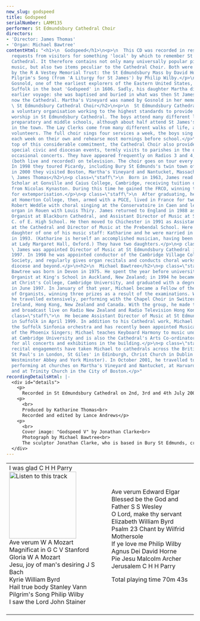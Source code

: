 ```yaml
---
new_slug: godspeed
title: Godspeed
serialNumber: LAMM135
performer: St Edmundsbury Cathedral Choir
directors:
- 'Director: James Thomas'
- 'Organ: Michael Bawtree'
contentHtml: "<h1>\n  Godspeed</h1>\n<p>\n  This CD was recorded in response to many
  requests from visitors for something 'local' by which to remember St Edmundsbury
  Cathedral. It therefore contains not only many universally popular pieces of choral
  music, but also two items peculiar to the Cathedral Choir. Both were commissioned
  by the R A Vestey Memorial Trust: the St Edmundsbury Mass by David Horne and the
  Pilgrim's Song (from 'A Liturgy for St James') by Philip Wilby.</p>\n<p>\n  Bartholomew
  Gosnold, one of the earliest explorers of the Eastern United States, sailed from
  Suffolk in the boat 'Godspeed' in 1606. Sadly, his daughter Martha died before an
  earlier voyage: she was baptised and buried in what was then St James's Church,
  now the Cathedral. Martha's Vineyard was named by Gosnold in her memory.</p>\n<h2>\n
  \ St Edmundsbury Cathedral Choir</h2>\n<p>\n  St Edmundsbury Cathedral Choir is
  a voluntary organisation working to the highest standards to provide music for the
  worship in St Edmundsbury Cathedral. The boys attend many different local primary,
  preparatory and middle schools, although about half attend St James's Middle School
  in the town. The Lay Clerks come from many different walks of life, and all are
  volunteers. The full choir sings four services a week, the boys sing an extra one
  each week on their own and rehearse most mornings before school.</p>\n<p>\n  On
  top of this considerable commitment, the Cathedral Choir also provides music for
  special civic and diocesan events, termly visits to parishes in the diocese, and
  occasional concerts. They have appeared frequently on Radios 3 and 4, and broadcast
  (both live and recorded) on television. The choir goes on tour every two years.
  In 1998 they toured Picardy, including Bury St Edmunds's twin town of Compi\x8Fgne;
  in 2000 they visited Boston, Martha's Vineyard and Nantucket, Massachusetts.</p>\n<h2>\n
  \ James Thomas</h2>\n<p class=\"staff\">\n  Born in 1963, James read music as Organ
  Scholar at Gonville and Caius College, Cambridge, receiving tuition on the organ
  from Nicolas Kynaston. During this time he gained the FRCO, winning the Dixon prize
  for extemporisation.</p>\n<p class=\"staff\">\n  After graduating, he spent a year
  at Homerton College, then, armed with a PGCE, lived in France for two years, assisting
  Robert Weddle with choral singing at the Conservatoire in Caen and learning the
  organ in Rouen with Louis Thiry. James returned to England in 1988 as Assistant
  Organist at Blackburn Cathedral, and Assistant Director of Music at St Wilfrid's
  C. of E. High School. He then moved to Chichester in 1991 as Assistant Organist
  at the Cathedral and Director of Music at the Prebendal School. Here he met the
  daughter of one of his music staff: Katharine and he were married in the Cathedral
  in 1993. (Katharine is herself an accomplished musician, having been Organ Scholar
  at Lady Margaret Hall, Oxford.) They have two daughters.</p>\n<p class=\"staff\">\n
  \ James was appointed Director of Music at St Edmundsbury Cathedral in September
  1997. In 1998 he was appointed conductor of the Cambridge Village Colleges Choral
  Society, and regularly gives organ recitals and conducts choral workshops in the
  diocese and beyond.</p>\n<h2>\n  Michael Bawtree</h2>\n<p class=\"staff\">\n  Michael
  Bawtree was born in Devon in 1975. He spent the year before university as Assistant
  Organist at King's School in Auckland, New Zealand; in 1994 he became Organ Scholar
  at Christ's College, Cambridge University, and graduated with a degree in music
  in June 1997. In January of that year, Michael became a Fellow of the Royal College
  of Organists, winning three prizes as a result of the examinations. Whilst in Cambridge
  he travelled extensively, performing with the Chapel Choir in Switzerland, France,
  Ireland, Hong Kong, New Zealand and Canada. With the group, he made three CD recordings
  and broadcast live on Radio New Zealand and Radio Television Hong Kong.</p>\n<p
  class=\"staff\">\n  He became Assistant Director of Music at St Edmundsbury Cathedral
  in Suffolk in April 1999. In addition to his Cathedral work, Michael has conducted
  the Suffolk Sinfonia orchestra and has recently been appointed Musical Director
  of the Phoenix Singers; Michael teaches Keyboard Harmony to music undergraduates
  at Cambridge University and is also the Cathedral's Arts Co-ordinator, responsible
  for all concerts and exhibitions in the building.</p>\n<p class=\"staff\">\n  Solo
  recital engagements have taken Michael to cathedrals across the British Isles (including
  St Paul's in London, St Giles' in Edinburgh, Christ Church in Dublin as well as
  Westminster Abbey and York Minster). In October 2001, he travelled to New England,
  performing at churches on Martha's Vineyard and Nantucket, at Harvard University
  and at Trinity Church in the City of Boston.</p>"
recordingDetailsHtml: |-
  <div id="details">
    <p>
      Recorded in St Edmundsbury Cathedral on 2nd, 3rd and 4th July 2001 by kind permission of the Dean and Chapter.</p>
    <p>
      <br>
      Produced by Katharine Thomas<br>
      Recorded and edited by Lance Andrews</p>
    <p>
      <br>
      Cover image: "Godspeed V" by Jonathan Clarke<br>
      Photograph by Michael Bawtree<br>
      The sculptor Jonathan Clarke, who is based in Bury St Edmunds, created the image on the cover, Godspeed V, from cast aluminium. The Cathedral acquired it in 2001, with the assistance of a grant from the Jerusalem Trust.</p>
  </div>
---
```


<table class="tracktable">
  <tbody>
    <tr>
      <td class="column1">
        I was glad <span class="composer">C H H Parry</span><a href="cliplinks/godspeed%20.ram"><img alt="Listen to this track" src="/web/20120719204443im_/http://www.lammas.co.uk/images/listen.gif" width="180"></a><br>
        Ave verum<span class="composer"> W A Mozart</span><br>
        Magnificat in G <span class="composer">C V Stanford</span><br>
        Gloria<span class="composer"> W A Mozart</span><br>
        Jesu, joy of man's desiring <span class="composer">J S Bach</span><br>
        Kyrie <span class="composer">William Byrd</span><br>
        Hail true body <span class="composer">Stanley Vann</span><br>
        Pilgrim's Song <span class="composer">Philip Wilby</span><br>
        I saw the Lord <span class="composer">John Stainer </span><br>
         </td>
      <td class="column2">
        Ave verum <span class="composer">Edward Elgar</span><br>
        Blessed be the God and Father <span class="composer">S S Wesley</span><br>
        O Lord, make thy servant Elizabeth <span class="composer">William Byrd</span><br>
        Psalm 23 <span class="composer">Chant by Wilfrid Mothersole</span><br>
        If ye love me <span class="composer">Philip Wilby</span><br>
        Agnus Dei <span class="composer">David Horne</span><br>
        Pie Jesu <span class="composer">Malcolm Archer</span><br>
        Jerusalem <span class="composer">C H H Parry</span>
        <p>					<span id="playingtime">Total playing time 70m 43s</span></p>
      </td>
    </tr>
  </tbody>
</table>
